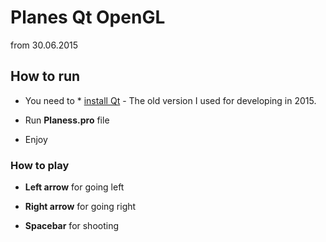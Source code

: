# Planes Qt OpenGL

from 30.06.2015

## How to run

* You need to * [install Qt](https://download.qt.io/archive/qt/5.4/5.4.2/qt-opensource-windows-x86-mingw491_opengl-5.4.2.exe.mirrorlist) - The old version I used for developing in 2015.

* Run **Planess.pro** file
 
* Enjoy

### How to play

* **Left arrow** for going left

* **Right arrow** for going right

* **Spacebar** for shooting